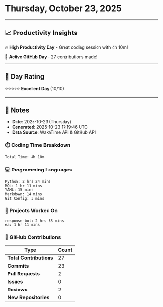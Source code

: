 # Thursday, October 23, 2025

---

## 📈 Productivity Insights

🔥 **High Productivity Day** - Great coding session with 4h 10m!

🚀 **Active GitHub Day** - 27 contributions made!

---

## 🎯 Day Rating

⭐⭐⭐⭐⭐ **Excellent Day** (10/10)

---

## 📝 Notes

- **Date**: 2025-10-23 (Thursday)
- **Generated**: 2025-10-23 17:19:46 UTC
- **Data Source**: WakaTime API & GitHub API


### ⏱️ Coding Time Breakdown

```
Total Time: 4h 10m
```

### 💻 Programming Languages

```
Python: 2 hrs 24 mins
MQL: 1 hr 11 mins
YAML: 15 mins
Markdown: 14 mins
Git Config: 3 mins
```

### 📂 Projects Worked On

```
response-bot: 2 hrs 58 mins
ea: 1 hr 11 mins

```


### 🐙 GitHub Contributions

| Type | Count |
|------|-------|
| **Total Contributions** | 27 |
| **Commits** | 23 |
| **Pull Requests** | 2 |
| **Issues** | 0 |
| **Reviews** | 2 |
| **New Repositories** | 0 |

